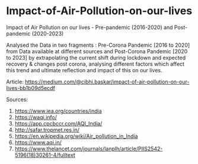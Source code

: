 # Impact-of-Air-Pollution-on-our-lives
Impact of Air Pollution on our lives - Pre-pandemic (2016-2020) and Post-pandemic (2020-2023)

Analysed the Data in two fragments : Pre-Corona Pandemic [2016 to 2020] from Data available at different sources and Post-Corona Pandemic [2020 to 2023] by extrapolating the current shift during lockdown and expected recovery & changes post corona, analysing different factors which affect this trend and ultimate reflection and impact of this on our lives.

Article: https://medium.com/@cibhi.baskar/impact-of-air-pollution-on-our-lives-bb1b09d5ecdf

Sources:
1. https://www.iea.org/countries/india
2. https://waqi.info/
3. https://app.cpcbccr.com/AQI_India/
4. http://safar.tropmet.res.in/
5. https://en.wikipedia.org/wiki/Air_pollution_in_India
6. https://www.aqi.in/
7. https://www.thelancet.com/journals/lanplh/article/PIIS2542-5196(18)30261-4/fulltext
